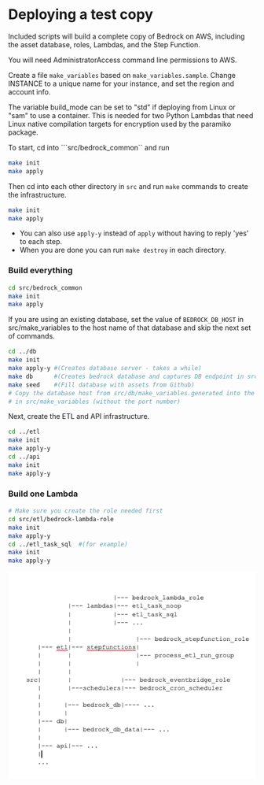 # Deploying a test copy
Included scripts will build a complete copy of Bedrock on AWS, including the asset database, roles, Lambdas, and the Step Function.

You will need AdministratorAccess command line permissions to AWS.

Create a file `make_variables` based on `make_variables.sample`. Change INSTANCE to a unique name for your instance, and set the region and account info.

The variable build_mode can be set to "std" if deploying from Linux or "sam" to use a container. This is needed for two Python Lambdas that need Linux native compilation targets for encryption used by the paramiko package.

To start, cd into ```src/bedrock_common`` and run

```bash
make init
make apply
```

Then cd into each other directory in ```src``` and run ```make``` commands to create the infrastructure.

```bash
make init
make apply
```
- You can also use ```apply-y``` instead of ```apply``` without having to reply 'yes' to each step.
- When you are done you can run ```make destroy``` in each directory.

### Build everything
```sh
cd src/bedrock_common
make init
make apply
```
If you are using an existing database, set the value of ```BEDROCK_DB_HOST``` in src/make_variables to the host name of that database and skip the next set of commands.
```sh
cd ../db
make init
make apply-y #(Creates database server - takes a while)
make db      #(Creates bedrock database and captures DB endpoint in src/db/make_variables.generated)
make seed    #(Fill database with assets from Github)
# Copy the database host from src/db/make_variables.generated into the value of BEDROCK_DB_HOST
# in src/make_variables (without the port number)
```
Next, create the ETL and API infrastructure.
```sh
cd ../etl
make init
make apply-y
cd ../api
make init
make apply-y
```

### Build one Lambda
```sh
# Make sure you create the role needed first
cd src/etl/bedrock-lambda-role
make init
make apply-y
cd ../etl_task_sql  #(for example)
make init
make apply-y
```

![directory-structure](./deployment-folders.png)
